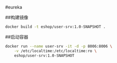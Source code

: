 #eureka

##构建镜像
```Bash
docker build -t eshop/user-srv:1.0-SNAPSHOT .
```

##启动容器
```Bash
docker run --name user-srv -it -d -p 8006:8006 \
    -v /etc/localtime:/etc/localtime:ro \
    eshop/user-srv:1.0-SNAPSHOT
```
